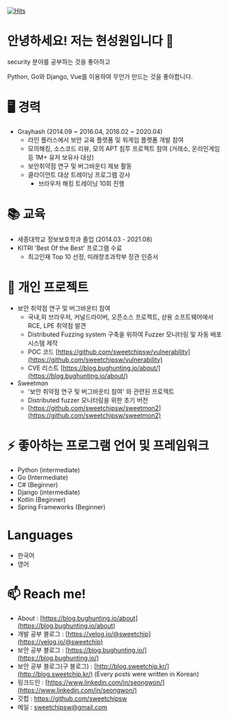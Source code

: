 [![Hits](https://hits.seeyoufarm.com/api/count/incr/badge.svg?url=https%3A%2F%2Fgithub.com%2Fsweetchipsw%2Fsweetchipsw)](https://hits.seeyoufarm.com)

# 안녕하세요! 저는 현성원입니다 👋

security 분야를 공부하는 것을 좋아하고

Python, Go와 Django, Vue를 이용하여 무언가 만드는 것을 좋아합니다.

# 🖥️ 경력
- Grayhash (2014.09 ~ 2016.04, 2018.02 ~ 2020.04)
    - 라인 플러스에서 보안 교육 플랫폼 및 워게임 플랫폼 개발 참여
    - 모의해킹, 소스코드 리뷰, 모의 APT 침투 프로젝트 참여 (거래소, 온라인게임 등 1M+ 유저 보유사 대상)
    - 보안취약점 연구 및 버그바운티 제보 활동
    - 클라이언트 대상 트레이닝 프로그램 강사
        - 브라우저 해킹 트레이닝 10회 진행


# 📚 교육
- 세종대학교 정보보호학과 졸업 (2014.03 - 2021.08)
- KITRI 'Best Of the Best' 프로그램 수료
  - 최고인재 Top 10 선정, 미래창조과학부 장관 인증서

# 💪 개인 프로젝트
- 보안 취약점 연구 및 버그바운티 참여
    - 국내,외 브라우저, 커널드라이버, 오픈소스 프로젝트, 상용 소프트웨어에서 RCE, LPE 취약점 발견
    - Distributed Fuzzing system 구축을 위하여 Fuzzer 모니터링 및 자동 배포 시스템 제작
    - POC 코드 [https://github.com/sweetchipsw/vulnerability](https://github.com/sweetchipsw/vulnerability)
    - CVE 리스트 [https://blog.bughunting.io/about/](https://blog.bughunting.io/about/)
- Sweetmon
    - '보안 취약점 연구 및 버그바운티 참여' 와 관련된 프로젝트
    - Distributed fuzzer 모니터링을 위한 초기 버전
    - [https://github.com/sweetchipsw/sweetmon2](https://github.com/sweetchipsw/sweetmon2)

# ⚡ 좋아하는 프로그램 언어 및 프레임워크
- Python (intermediate)
- Go (Intermediate)
- C# (Beginner)
- Django (intermediate)
- Kotlin (Beginner)
- Spring Frameworks (Beginner)

# Languages
- 한국어
- 영어

# 📫 Reach me!
- About : [https://blog.bughunting.io/about](https://blog.bughunting.io/about)
- 개발 공부 블로그 : [https://velog.io/@sweetchip](https://velog.io/@sweetchip)
- 보안 공부 블로그 : [https://blog.bughunting.io/](https://blog.bughunting.io/)
- 보안 공부 블로그(구 블로그) : [http://blog.sweetchip.kr/](http://blog.sweetchip.kr/) (Every posts were written in Korean)
- 링크드인 : [https://www.linkedin.com/in/seongwon/](https://www.linkedin.com/in/seongwon/)
- 깃헙 : https://github.com/sweetchipsw
- 메일 : sweetchipsw@gmail.com
